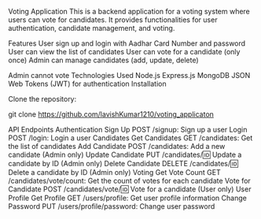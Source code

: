 Voting Application
This is a backend application for a voting system where users can vote for candidates. It provides functionalities for user authentication, candidate management, and voting.

 
Features
User sign up and login with Aadhar Card Number and password
User can view the list of candidates
User can vote for a candidate (only once)
Admin can manage candidates (add, update, delete)


Admin cannot vote
Technologies Used
Node.js
Express.js
MongoDB
JSON Web Tokens (JWT) for authentication
Installation


Clone the repository:

git clone https://github.com/lavishKumar1210/voting_applicaton

API Endpoints
Authentication
Sign Up
POST /signup: Sign up a user
Login
POST /login: Login a user
Candidates
Get Candidates
GET /candidates: Get the list of candidates
Add Candidate
POST /candidates: Add a new candidate (Admin only)
Update Candidate
PUT /candidates/:id: Update a candidate by ID (Admin only)
Delete Candidate
DELETE /candidates/:id: Delete a candidate by ID (Admin only)
Voting
Get Vote Count
GET /candidates/vote/count: Get the count of votes for each candidate
Vote for Candidate
POST /candidates/vote/:id: Vote for a candidate (User only)
User Profile
Get Profile
GET /users/profile: Get user profile information
Change Password
PUT /users/profile/password: Change user password
